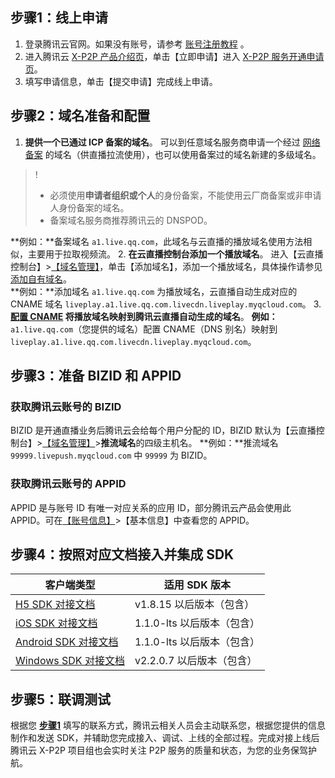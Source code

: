 [](id:jump)[](id:step1)
## 步骤1：线上申请

1. 登录腾讯云官网。如果没有账号，请参考 [账号注册教程](https://www.qcloud.com/document/product/378/8415?_ga=1.250256014.949558636.1606464806) 。  
2. 进入腾讯云 [X-P2P 产品介绍页](https://cloud.tencent.com/product/x-p2p)，单击【立即申请】进入 [X-P2P 服务开通申请页](https://cloud.tencent.com/apply/p/npwwbfakdis)。  
3. 填写申请信息，单击【提交申请】完成线上申请。  

[](id:step2)
## 步骤2：域名准备和配置
1. **提供一个已通过 ICP 备案的域名**。
可以到任意域名服务商申请一个经过 [网络备案](https://cloud.tencent.com/product/ba) 的域名（供直播拉流使用），也可以使用备案过的域名新建的多级域名。
  >! 
  >- 必须使用**申请者组织或个人**的身份备案，不能使用云厂商备案或非申请人身份备案的域名。
  >- 备案域名服务商推荐腾讯云的 DNSPOD。
>
  **例如：**备案域名  `a1.live.qq.com`，此域名与云直播的播放域名使用方法相似，主要用于拉取视频流。
2. **在云直播控制台添加一个播放域名**。
  进入【云直播控制台】>[【域名管理】](https://console.cloud.tencent.com/live/domainmanage)，单击【添加域名】，添加一个播放域名，具体操作请参见 [添加自有域名](https://cloud.tencent.com/document/product/267/20381#step1)。  
**例如：**添加域名 `a1.live.qq.com` 为播放域名，云直播自动生成对应的 CNAME 域名 `liveplay.a1.live.qq.com.livecdn.liveplay.myqcloud.com`。
3. **[配置 CNAME](https://cloud.tencent.com/document/product/267/19908) 将播放域名映射到腾讯云直播自动生成的域名**。
**例如：**`a1.live.qq.com`（您提供的域名）配置 CNAME（DNS 别名）映射到 `liveplay.a1.live.qq.com.livecdn.liveplay.myqcloud.com`。
  

[](id:step3)
## 步骤3：准备 BIZID 和 APPID

### 获取腾讯云账号的 BIZID

BIZID 是开通直播业务后腾讯云会给每个用户分配的 ID，BIZID 默认为【云直播控制台】>[【域名管理】](https://console.cloud.tencent.com/live/domainmanage)>**推流域名**的四级主机名。
**例如：**推流域名 `99999.livepush.myqcloud.com` 中 `99999` 为 BIZID。

### 获取腾讯云账号的 APPID  

APPID 是与账号 ID 有唯一对应关系的应用 ID，部分腾讯云产品会使用此 APPID。可在[【账号信息】](https://console.cloud.tencent.com/developer)>【基本信息】中查看您的 APPID。


[](id:step4)
## 步骤4：按照对应文档接入并集成 SDK

| 客户端类型                                                   | 适用 SDK 版本              |
| ------------------------------------------------------------ | ------------------------ |
| [H5 SDK 对接文档](https://cloud.tencent.com/document/product/618/50321) | v1.8.15 以后版本（包含）   |
| [iOS SDK 对接文档](https://cloud.tencent.com/document/product/618/50323) | 1.1.0-lts 以后版本（包含）  |
| [Android SDK 对接文档](https://cloud.tencent.com/document/product/618/50324) | 1.1.0-lts 以后版本（包含）  |
| [Windows SDK 对接文档](https://cloud.tencent.com/document/product/618/50325) | v2.2.0.7 以后版本（包含） |

[](id:step5)
## 步骤5：联调测试

根据您 **[步骤1](#jump)** 填写的联系方式，腾讯云相关人员会主动联系您，根据您提供的信息制作和发送 SDK，并辅助您完成接入、调试、上线的全部过程。完成对接上线后腾讯云 X-P2P 项目组也会实时关注 P2P 服务的质量和状态，为您的业务保驾护航。  
